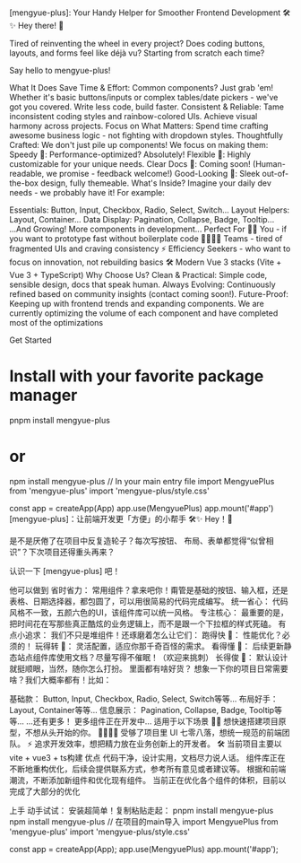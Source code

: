 [mengyue-plus]: Your Handy Helper for Smoother Frontend Development 🛠️✨
Hey there! 👋

Tired of reinventing the wheel in every project? Does coding buttons, layouts, and forms feel like déjà vu? Starting from scratch each time?

Say hello to mengyue-plus!

What It Does
Save Time & Effort: Common components? Just grab 'em! Whether it's basic buttons/inputs or complex tables/date pickers - we've got you covered. Write less code, build faster.
Consistent & Reliable: Tame inconsistent coding styles and rainbow-colored UIs. Achieve visual harmony across projects.
Focus on What Matters: Spend time crafting awesome business logic - not fighting with dropdown styles.
Thoughtfully Crafted: We don't just pile up components! We focus on making them:
Speedy 🚀: Performance-optimized? Absolutely!
Flexible 🧩: Highly customizable for your unique needs.
Clear Docs 📖: Coming soon! (Human-readable, we promise - feedback welcome!)
Good-Looking 🎨: Sleek out-of-the-box design, fully themeable.
What's Inside?
Imagine your daily dev needs - we probably have it! For example:

Essentials: Button, Input, Checkbox, Radio, Select, Switch...
Layout Helpers: Layout, Container...
Data Display: Pagination, Collapse, Badge, Tooltip...
...And Growing! More components in development...
Perfect For
🧑‍💻 You - if you want to prototype fast without boilerplate code
👨‍👩‍👧‍👦 Teams - tired of fragmented UIs and craving consistency
⚡ Efficiency Seekers - who want to focus on innovation, not rebuilding basics
🛠️ Modern Vue 3 stacks (Vite + Vue 3 + TypeScript)
Why Choose Us?
Clean & Practical: Simple code, sensible design, docs that speak human.
Always Evolving: Continuously refined based on community insights (contact coming soon!).
Future-Proof: Keeping up with frontend trends and expanding components.
We are currently optimizing the volume of each component and have completed most of the optimizations

Get Started
# Install with your favorite package manager
pnpm install mengyue-plus
# or
npm install mengyue-plus
// In your main entry file
import MengyuePlus from 'mengyue-plus'
import 'mengyue-plus/style.css'

const app = createApp(App)
app.use(MengyuePlus)
app.mount('#app')
[mengyue-plus]：让前端开发更「方便」的小帮手 🛠️✨
Hey！👋

是不是厌倦了在项目中反复造轮子？每次写按钮、 布局、表单都觉得“似曾相识”？下次项目还得重头再来？

认识一下 [mengyue-plus] 吧！

他可以做到
省时省力： 常用组件？拿来吧你！甭管是基础的按钮、输入框，还是表格、日期选择器，都包圆了，可以用很简易的代码完成编写。
统一省心： 代码风格不一致，五颜六色的UI，该组件库可以统一风格。
专注核心： 最重要的是，把时间花在写那些真正酷炫的业务逻辑上，而不是跟一个下拉框的样式死磕。
有点小追求： 我们不只是堆组件！还琢磨着怎么让它们：
跑得快 🚀： 性能优化？必须的！
玩得转 🧩： 灵活配置，适应你那千奇百怪的需求。
看得懂 📖： 后续更新静态站点组件库使用文档？尽量写得不催眠！（欢迎来挑刺）
长得俊 🎨： 默认设计就挺顺眼，当然，随你怎么打扮。
里面都有啥好货？
想象一下你的项目日常需要啥？我们大概率都有！比如：

基础款： Button, Input, Checkbox, Radio, Select, Switch等等...
布局好手： Layout, Container等等...
信息展示： Pagination, Collapse, Badge, Tooltip等等...
...还有更多！ 更多组件正在开发中...
适用于以下场景
🧑‍💻 想快速搭建项目原型，不想从头开始的你。
👨‍👩‍👧‍👦 受够了项目里 UI 七零八落，想统一规范的前端团队。
⚡ 追求开发效率，想把精力放在业务创新上的开发者。
🛠️ 当前项目主要以vite + vue3 + ts构建
优点
代码干净，设计实用，文档尽力说人话。
组件库正在不断地重构优化，后续会提供联系方式，参考所有意见或者建议等。
根据和前端潮流，不断添加新组件和优化现有组件。
当前正在优化各个组件的体积，目前以完成了大部分的优化

上手
动手试试： 安装超简单！复制粘贴走起：
pnpm install mengyue-plus
npm install mengyue-plus
// 在项目的main导入
import MengyuePlus from 'mengyue-plus'
import 'mengyue-plus/style.css'

const app = createApp(App);
app.use(MengyuePlus)
app.mount('#app');

